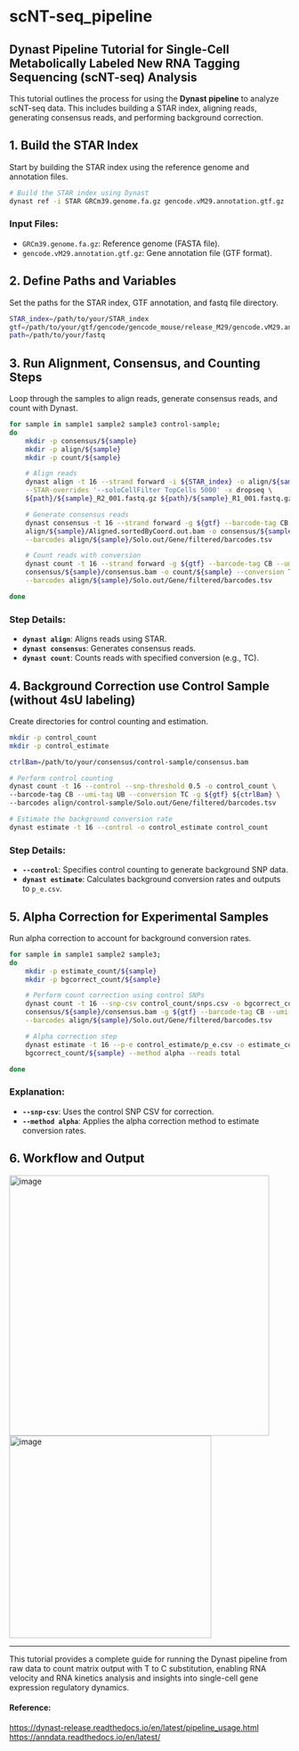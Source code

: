 # scNT-seq_pipeline
## Dynast Pipeline Tutorial for Single-Cell Metabolically Labeled New RNA Tagging Sequencing (scNT-seq) Analysis

This tutorial outlines the process for using the **Dynast pipeline** to analyze scNT-seq data. This includes building a STAR index, aligning reads, generating consensus reads, and performing background correction.

## 1. Build the STAR Index

Start by building the STAR index using the reference genome and annotation files.

```bash
# Build the STAR index using Dynast
dynast ref -i STAR GRCm39.genome.fa.gz gencode.vM29.annotation.gtf.gz
```

### Input Files:
- `GRCm39.genome.fa.gz`: Reference genome (FASTA file).
- `gencode.vM29.annotation.gtf.gz`: Gene annotation file (GTF format).

## 2. Define Paths and Variables

Set the paths for the STAR index, GTF annotation, and fastq file directory.

```bash
STAR_index=/path/to/your/STAR_index
gtf=/path/to/your/gtf/gencode/gencode_mouse/release_M29/gencode.vM29.annotation.gtf
path=/path/to/your/fastq
```

## 3. Run Alignment, Consensus, and Counting Steps

Loop through the samples to align reads, generate consensus reads, and count with Dynast.

```bash
for sample in sample1 sample2 sample3 control-sample;
do
    mkdir -p consensus/${sample}
    mkdir -p align/${sample}
    mkdir -p count/${sample}

    # Align reads
    dynast align -t 16 --strand forward -i ${STAR_index} -o align/${sample} \
    --STAR-overrides '--soloCellFilter TopCells 5000' -x dropseq \
    ${path}/${sample}_R2_001.fastq.gz ${path}/${sample}_R1_001.fastq.gz

    # Generate consensus reads
    dynast consensus -t 16 --strand forward -g ${gtf} --barcode-tag CB --umi-tag UB \
    align/${sample}/Aligned.sortedByCoord.out.bam -o consensus/${sample} \
    --barcodes align/${sample}/Solo.out/Gene/filtered/barcodes.tsv

    # Count reads with conversion
    dynast count -t 16 --strand forward -g ${gtf} --barcode-tag CB --umi-tag UB \
    consensus/${sample}/consensus.bam -o count/${sample} --conversion TC \
    --barcodes align/${sample}/Solo.out/Gene/filtered/barcodes.tsv

done
```

### Step Details:
- **`dynast align`**: Aligns reads using STAR.
- **`dynast consensus`**: Generates consensus reads.
- **`dynast count`**: Counts reads with specified conversion (e.g., TC).

## 4. Background Correction use Control Sample (without 4sU labeling)

Create directories for control counting and estimation.

```bash
mkdir -p control_count
mkdir -p control_estimate

ctrlBam=/path/to/your/consensus/control-sample/consensus.bam

# Perform control counting
dynast count -t 16 --control --snp-threshold 0.5 -o control_count \
--barcode-tag CB --umi-tag UB --conversion TC -g ${gtf} ${ctrlBam} \
--barcodes align/control-sample/Solo.out/Gene/filtered/barcodes.tsv

# Estimate the background conversion rate
dynast estimate -t 16 --control -o control_estimate control_count
```

### Step Details:
- **`--control`**: Specifies control counting to generate background SNP data.
- **`dynast estimate`**: Calculates background conversion rates and outputs to `p_e.csv`.

## 5. Alpha Correction for Experimental Samples

Run alpha correction to account for background conversion rates.

```bash
for sample in sample1 sample2 sample3;
do
    mkdir -p estimate_count/${sample}
    mkdir -p bgcorrect_count/${sample}

    # Perform count correction using control SNPs
    dynast count -t 16 --snp-csv control_count/snps.csv -o bgcorrect_count/${sample} \
    consensus/${sample}/consensus.bam -g ${gtf} --barcode-tag CB --umi-tag UB --conversion TC \
    --barcodes align/${sample}/Solo.out/Gene/filtered/barcodes.tsv

    # Alpha correction step
    dynast estimate -t 16 --p-e control_estimate/p_e.csv -o estimate_count/${sample} \
    bgcorrect_count/${sample} --method alpha --reads total

done
```

### Explanation:
- **`--snp-csv`**: Uses the control SNP CSV for correction.
- **`--method alpha`**: Applies the alpha correction method to estimate conversion rates.

## 6. Workflow and Output
<img width="467" alt="image" src="https://github.com/user-attachments/assets/33b9d7ed-eee3-403b-98ff-4d56aa1b4f7d">
<img width="363" alt="image" src="https://github.com/user-attachments/assets/cdab1e67-7971-433c-a951-64adee8b71fb">




---

This tutorial provides a complete guide for running the Dynast pipeline from raw data to count matrix output with T to C substitution, enabling RNA velocity and RNA kinetics analysis and insights into single-cell gene expression regulatory dynamics.

#### Reference:
https://dynast-release.readthedocs.io/en/latest/pipeline_usage.html \
https://anndata.readthedocs.io/en/latest/
